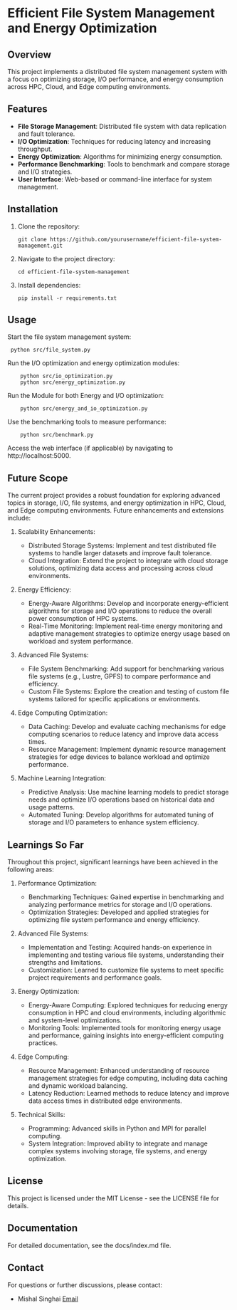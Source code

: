 # Efficient File System Management and Energy Optimization

## Overview

This project implements a distributed file system management system with a focus on optimizing storage, I/O performance, and energy consumption across HPC, Cloud, and Edge computing environments.

## Features

- **File Storage Management**: Distributed file system with data replication and fault tolerance.
- **I/O Optimization**: Techniques for reducing latency and increasing throughput.
- **Energy Optimization**: Algorithms for minimizing energy consumption.
- **Performance Benchmarking**: Tools to benchmark and compare storage and I/O strategies.
- **User Interface**: Web-based or command-line interface for system management.

## Installation

1. Clone the repository:

   ```
   git clone https://github.com/yourusername/efficient-file-system-management.git
   ```

2. Navigate to the project directory:

    ```
    cd efficient-file-system-management
    ```

3. Install dependencies:

    ```
    pip install -r requirements.txt
    ```

## Usage
   Start the file system management system:
     
     python src/file_system.py
        
   Run the I/O optimization and energy optimization modules:
   
        python src/io_optimization.py  
        python src/energy_optimization.py

   Run the Module for both Energy and I/O optimization:
   
        python src/energy_and_io_optimization.py  

   Use the benchmarking tools to measure performance:
   
        python src/benchmark.py
    
   Access the web interface (if applicable) by navigating to http://localhost:5000.

## Future Scope
The current project provides a robust foundation for exploring advanced topics in storage, I/O, file systems, and energy optimization in HPC, Cloud, and Edge computing environments. Future enhancements and extensions include:

1. Scalability Enhancements:

   - Distributed Storage Systems: Implement and test distributed file systems to handle larger datasets and improve fault tolerance.
   - Cloud Integration: Extend the project to integrate with cloud storage solutions, optimizing data access and processing across cloud environments.

2. Energy Efficiency:

   - Energy-Aware Algorithms: Develop and incorporate energy-efficient algorithms for storage and I/O operations to reduce the overall power consumption of HPC systems.
   - Real-Time Monitoring: Implement real-time energy monitoring and adaptive management strategies to optimize energy usage based on workload and system performance.

3. Advanced File Systems:

   - File System Benchmarking: Add support for benchmarking various file systems (e.g., Lustre, GPFS) to compare performance and efficiency.
   - Custom File Systems: Explore the creation and testing of custom file systems tailored for specific applications or environments.

4. Edge Computing Optimization:

   - Data Caching: Develop and evaluate caching mechanisms for edge computing scenarios to reduce latency and improve data access times.
   - Resource Management: Implement dynamic resource management strategies for edge devices to balance workload and optimize performance.

5. Machine Learning Integration:

   - Predictive Analysis: Use machine learning models to predict storage needs and optimize I/O operations based on historical data and usage patterns.
   - Automated Tuning: Develop algorithms for automated tuning of storage and I/O parameters to enhance system efficiency.

## Learnings So Far
Throughout this project, significant learnings have been achieved in the following areas:

1. Performance Optimization:

   - Benchmarking Techniques: Gained expertise in benchmarking and analyzing performance metrics for storage and I/O operations.
   - Optimization Strategies: Developed and applied strategies for optimizing file system performance and energy efficiency.

2. Advanced File Systems:

   - Implementation and Testing: Acquired hands-on experience in implementing and testing various file systems, understanding their strengths and limitations.
   - Customization: Learned to customize file systems to meet specific project requirements and performance goals.

3. Energy Optimization:

   - Energy-Aware Computing: Explored techniques for reducing energy consumption in HPC and cloud environments, including algorithmic and system-level optimizations.
   - Monitoring Tools: Implemented tools for monitoring energy usage and performance, gaining insights into energy-efficient computing practices.

4. Edge Computing:

   - Resource Management: Enhanced understanding of resource management strategies for edge computing, including data caching and dynamic workload balancing.
   - Latency Reduction: Learned methods to reduce latency and improve data access times in distributed edge environments.
   
5. Technical Skills:

   - Programming: Advanced skills in Python and MPI for parallel computing.
   - System Integration: Improved ability to integrate and manage complex systems involving storage, file systems, and energy optimization.

## License
This project is licensed under the MIT License - see the LICENSE file for details.

## Documentation
For detailed documentation, see the docs/index.md file.

## Contact
For questions or further discussions, please contact:
   - Mishal Singhai [Email](mailto:mishalsinghai21032001@gmail.com)

